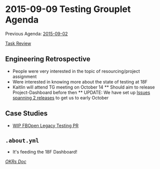 2015-09-09 Testing Grouplet Agenda
==========

Previous Agenda: [2015-09-02](https://docs.google.com/document/d/1mqFZZNeEjoW0PtNMhxOe8KYnkSvGCqf-xEZyrNy7_48/edit#)

[Task Review](https://trello.com/b/efNEYNJ1/18f-testing-grouplet)

Engineering Retrospective
----------

* People were very interested in the topic of resourcing/project assignment
* Were interested in knowing more about the state of testing at 18F
* Kaitlin will attend TG meeting on October 14
** Should aim to release Project-Dashboard before then
** UPDATE: We have set up [Issues spanning 2 releases](https://github.com/18F/github-dashing/issues) to get us to early October

Case Studies
-------

* [WIP FBOpen Legacy Testing PR](https://github.com/18F/wg-testing/pull/19)

`.about.yml`
------------

* It's feeding the 18F Dashboard!

[_OKRs Doc_](https://docs.google.com/a/gsa.gov/document/d/1O3x8rE-EyAgelatY8TkldEfr4HV1HKxG2jv-TnBBw6g/edit?usp=sharing)
